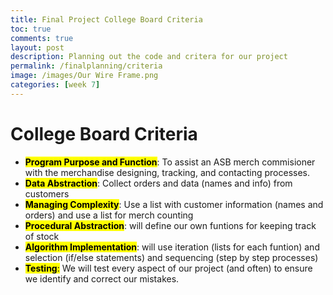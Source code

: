 ```yaml
---
title: Final Project College Board Criteria
toc: true
comments: true
layout: post
description: Planning out the code and critera for our project
permalink: /finalplanning/criteria
image: /images/Our Wire Frame.png
categories: [week 7]
---
```


# College Board Criteria
- <mark>**Program Purpose and Function**</mark>: To assist an ASB merch commisioner with the merchandise designing, tracking, and contacting processes.
- <mark>**Data Abstraction**</mark>: Collect orders and data (names and info) from customers
- <mark>**Managing Complexity**</mark>: Use a list with customer information (names and orders) and use a list for merch counting
- <mark>**Procedural Abstraction**</mark>: will define our own funtions for keeping track of stock
- <mark>**Algorithm Implementation**</mark>: will use iteration (lists for each funtion) and selection (if/else statements) and sequencing (step by step processes)
- <mark>**Testing**:</mark> We will test every aspect of our project (and often) to ensure we identify and correct our mistakes.